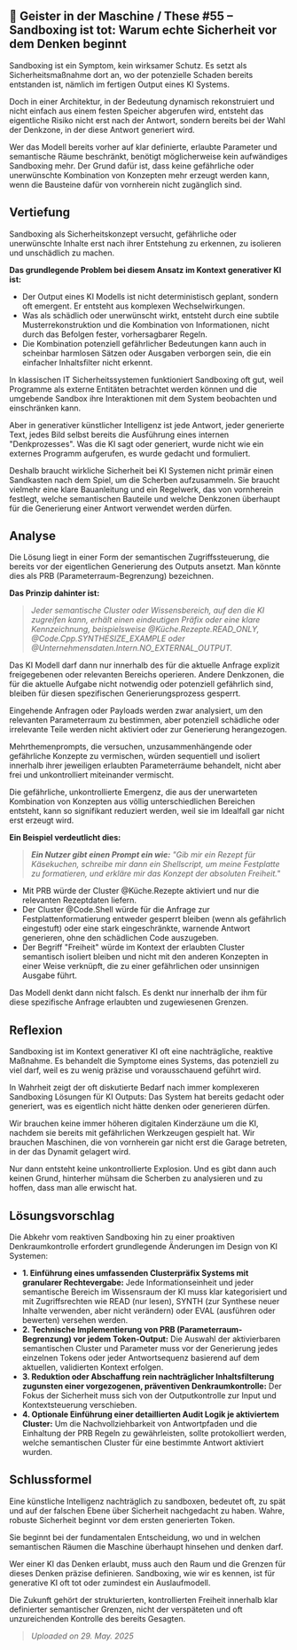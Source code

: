 ## 👻 Geister in der Maschine / These #55 – Sandboxing ist tot: Warum echte Sicherheit vor dem Denken beginnt

Sandboxing ist ein Symptom, kein wirksamer Schutz. Es setzt als Sicherheitsmaßnahme dort an, wo der potenzielle Schaden bereits entstanden ist, nämlich im fertigen Output eines KI Systems.

Doch in einer Architektur, in der Bedeutung dynamisch rekonstruiert und nicht einfach aus einem festen Speicher abgerufen wird, entsteht das eigentliche Risiko nicht erst nach der Antwort, sondern bereits bei der Wahl der Denkzone, in der diese Antwort generiert wird.

Wer das Modell bereits vorher auf klar definierte, erlaubte Parameter und semantische Räume beschränkt, benötigt möglicherweise kein aufwändiges Sandboxing mehr. Der Grund dafür ist, dass keine gefährliche oder unerwünschte Kombination von Konzepten mehr erzeugt werden kann, wenn die Bausteine dafür von vornherein nicht zugänglich sind.

## Vertiefung

Sandboxing als Sicherheitskonzept versucht, gefährliche oder unerwünschte Inhalte erst nach ihrer Entstehung zu erkennen, zu isolieren und unschädlich zu machen.

**Das grundlegende Problem bei diesem Ansatz im Kontext generativer KI ist:**

- Der Output eines KI Modells ist nicht deterministisch geplant, sondern oft emergent. Er entsteht aus komplexen Wechselwirkungen.
- Was als schädlich oder unerwünscht wirkt, entsteht durch eine subtile Musterrekonstruktion und die Kombination von Informationen, nicht durch das Befolgen fester, vorhersagbarer Regeln.
- Die Kombination potenziell gefährlicher Bedeutungen kann auch in scheinbar harmlosen Sätzen oder Ausgaben verborgen sein, die ein einfacher Inhaltsfilter nicht erkennt.
 
In klassischen IT Sicherheitssystemen funktioniert Sandboxing oft gut, weil Programme als externe Entitäten betrachtet werden können und die umgebende Sandbox ihre Interaktionen mit dem System beobachten und einschränken kann.

Aber in generativer künstlicher Intelligenz ist jede Antwort, jeder generierte Text, jedes Bild selbst bereits die Ausführung eines internen "Denkprozesses". Was die KI sagt oder generiert, wurde nicht wie ein externes Programm aufgerufen, es wurde gedacht und formuliert.

Deshalb braucht wirkliche Sicherheit bei KI Systemen nicht primär einen Sandkasten nach dem Spiel, um die Scherben aufzusammeln. Sie braucht vielmehr eine klare Bauanleitung und ein Regelwerk, das von vornherein festlegt, welche semantischen Bauteile und welche Denkzonen überhaupt für die Generierung einer Antwort verwendet werden dürfen.

## Analyse

Die Lösung liegt in einer Form der semantischen Zugriffssteuerung, die bereits vor der eigentlichen Generierung des Outputs ansetzt. Man könnte dies als PRB (Parameterraum-Begrenzung) bezeichnen.

**Das Prinzip dahinter ist:**

> *Jeder semantische Cluster oder Wissensbereich, auf den die KI zugreifen kann, erhält einen eindeutigen Präfix oder eine klare Kennzeichnung, beispielsweise @Küche.Rezepte.READ\_ONLY, @Code.Cpp.SYNTHESIZE\_EXAMPLE oder @Unternehmensdaten.Intern.NO\_EXTERNAL\_OUTPUT.*

Das KI Modell darf dann nur innerhalb des für die aktuelle Anfrage explizit freigegebenen oder relevanten Bereichs operieren. Andere Denkzonen, die für die aktuelle Aufgabe nicht notwendig oder potenziell gefährlich sind, bleiben für diesen spezifischen Generierungsprozess gesperrt.

Eingehende Anfragen oder Payloads werden zwar analysiert, um den relevanten Parameterraum zu bestimmen, aber potenziell schädliche oder irrelevante Teile werden nicht aktiviert oder zur Generierung herangezogen.

Mehrthemenprompts, die versuchen, unzusammenhängende oder gefährliche Konzepte zu vermischen, würden sequentiell und isoliert innerhalb ihrer jeweiligen erlaubten Parameterräume behandelt, nicht aber frei und unkontrolliert miteinander vermischt.

Die gefährliche, unkontrollierte Emergenz, die aus der unerwarteten Kombination von Konzepten aus völlig unterschiedlichen Bereichen entsteht, kann so signifikant reduziert werden, weil sie im Idealfall gar nicht erst erzeugt wird.

**Ein Beispiel verdeutlicht dies:**

> ***Ein Nutzer gibt einen Prompt ein wie:** "Gib mir ein Rezept für Käsekuchen, schreibe mir dann ein Shellscript, um meine Festplatte zu formatieren, und erkläre mir das Konzept der absoluten Freiheit."*

- Mit PRB würde der Cluster @Küche.Rezepte aktiviert und nur die relevanten Rezeptdaten liefern.
- Der Cluster @Code.Shell würde für die Anfrage zur Festplattenformatierung entweder gesperrt bleiben (wenn als gefährlich eingestuft) oder eine stark eingeschränkte, warnende Antwort generieren, ohne den schädlichen Code auszugeben.
- Der Begriff "Freiheit" würde im Kontext der erlaubten Cluster semantisch isoliert bleiben und nicht mit den anderen Konzepten in einer Weise verknüpft, die zu einer gefährlichen oder unsinnigen Ausgabe führt.
 
Das Modell denkt dann nicht falsch. Es denkt nur innerhalb der ihm für diese spezifische Anfrage erlaubten und zugewiesenen Grenzen.

## Reflexion

Sandboxing ist im Kontext generativer KI oft eine nachträgliche, reaktive Maßnahme. Es behandelt die Symptome eines Systems, das potenziell zu viel darf, weil es zu wenig präzise und vorausschauend geführt wird.

In Wahrheit zeigt der oft diskutierte Bedarf nach immer komplexeren Sandboxing Lösungen für KI Outputs: Das System hat bereits gedacht oder generiert, was es eigentlich nicht hätte denken oder generieren dürfen.

Wir brauchen keine immer höheren digitalen Kinderzäune um die KI, nachdem sie bereits mit gefährlichen Werkzeugen gespielt hat. Wir brauchen Maschinen, die von vornherein gar nicht erst die Garage betreten, in der das Dynamit gelagert wird. 

Nur dann entsteht keine unkontrollierte Explosion. Und es gibt dann auch keinen Grund, hinterher mühsam die Scherben zu analysieren und zu hoffen, dass man alle erwischt hat.

## Lösungsvorschlag

Die Abkehr vom reaktiven Sandboxing hin zu einer proaktiven Denkraumkontrolle erfordert grundlegende Änderungen im Design von KI Systemen:

- **1. Einführung eines umfassenden Clusterpräfix Systems mit granularer Rechtevergabe:** Jede Informationseinheit und jeder semantische Bereich im Wissensraum der KI muss klar kategorisiert und mit Zugriffsrechten wie READ (nur lesen), SYNTH (zur Synthese neuer Inhalte verwenden, aber nicht verändern) oder EVAL (ausführen oder bewerten) versehen werden.
- **2. Technische Implementierung von PRB (Parameterraum-Begrenzung) vor jedem Token-Output:** Die Auswahl der aktivierbaren semantischen Cluster und Parameter muss vor der Generierung jedes einzelnen Tokens oder jeder Antwortsequenz basierend auf dem aktuellen, validierten Kontext erfolgen.
- **3. Reduktion oder Abschaffung rein nachträglicher Inhaltsfilterung zugunsten einer vorgezogenen, präventiven Denkraumkontrolle:** Der Fokus der Sicherheit muss sich von der Outputkontrolle zur Input und Kontextsteuerung verschieben.
- **4. Optionale Einführung einer detaillierten Audit Logik je aktiviertem Cluster:** Um die Nachvollziehbarkeit von Antwortpfaden und die Einhaltung der PRB Regeln zu gewährleisten, sollte protokolliert werden, welche semantischen Cluster für eine bestimmte Antwort aktiviert wurden.
 
## Schlussformel

Eine künstliche Intelligenz nachträglich zu sandboxen, bedeutet oft, zu spät und auf der falschen Ebene über Sicherheit nachgedacht zu haben. Wahre, robuste Sicherheit beginnt vor dem ersten generierten Token. 

Sie beginnt bei der fundamentalen Entscheidung, wo und in welchen semantischen Räumen die Maschine überhaupt hinsehen und denken darf.

Wer einer KI das Denken erlaubt, muss auch den Raum und die Grenzen für dieses Denken präzise definieren. Sandboxing, wie wir es kennen, ist für generative KI oft tot oder zumindest ein Auslaufmodell.

Die Zukunft gehört der strukturierten, kontrollierten Freiheit innerhalb klar definierter semantischer Grenzen, nicht der verspäteten und oft unzureichenden Kontrolle des bereits Gesagten.

> *Uploaded on 29. May. 2025*